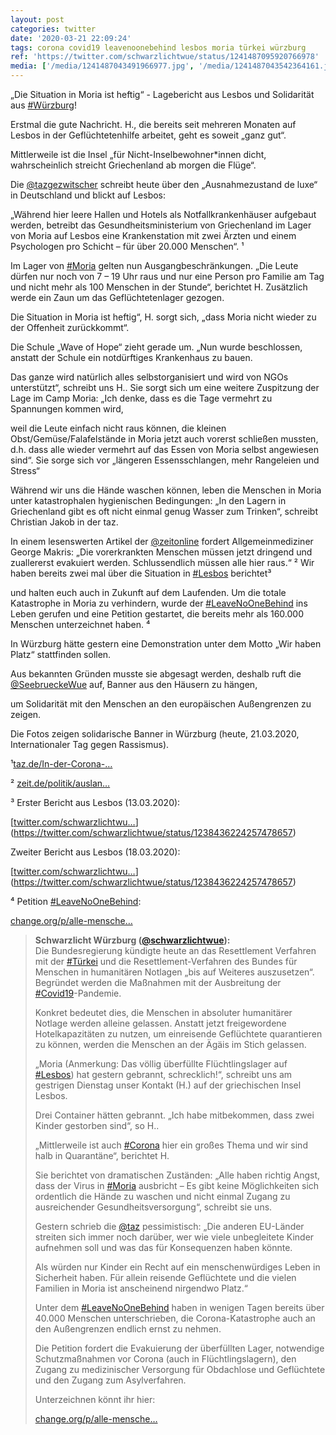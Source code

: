 ```yaml
---
layout: post
categories: twitter
date: '2020-03-21 22:09:24'
tags: corona covid19 leavenoonebehind lesbos moria türkei würzburg
ref: 'https://twitter.com/schwarzlichtwue/status/1241487095920766978'
media: ['/media/1241487043491966977.jpg', '/media/1241487043542364161.jpg', '/media/1241487043525566464.jpg']
---
```

„Die Situation in Moria ist heftig“ - Lagebericht aus Lesbos und Solidarität aus [#Würzburg](/t/würzburg)!



Erstmal die gute Nachricht. H., die bereits seit mehreren Monaten auf Lesbos in der Geflüchtetenhilfe arbeitet, geht es soweit „ganz gut“. 

Mittlerweile ist die Insel „für Nicht-Inselbewohner\*innen dicht, wahrscheinlich streicht Griechenland ab morgen die Flüge“.



Die [@tazgezwitscher](https://twitter.com/tazgezwitscher) schreibt heute über den „Ausnahmezustand de luxe“ in Deutschland und blickt auf Lesbos:

„Während hier leere Hallen und Hotels als Notfallkrankenhäuser aufgebaut werden, betreibt das Gesundheitsministerium von Griechenland im Lager von Moria auf Lesbos eine Krankenstation mit zwei Ärzten und einem Psychologen pro Schicht – für über 20.000 Menschen“. ¹

Im Lager von [#Moria](/t/moria) gelten nun Ausgangbeschränkungen. „Die Leute dürfen nur noch von 7 – 19 Uhr raus und nur eine Person pro Familie am Tag und nicht mehr als 100 Menschen in der Stunde“, berichtet H. Zusätzlich werde ein Zaun um das Geflüchtetenlager gezogen.

Die Situation in Moria ist heftig“, H. sorgt sich, „dass Moria nicht wieder zu der Offenheit zurückkommt“.



Die Schule „Wave of Hope“ zieht gerade um. „Nun wurde beschlossen, anstatt der Schule ein notdürftiges Krankenhaus zu bauen.

Das ganze wird natürlich alles selbstorganisiert und wird von NGOs unterstützt“, schreibt uns H.. Sie sorgt sich um eine weitere Zuspitzung der Lage im Camp Moria: „Ich denke, dass es die Tage vermehrt zu Spannungen kommen wird,

weil die Leute einfach nicht raus können, die kleinen Obst/Gemüse/Falafelstände in Moria jetzt auch vorerst schließen mussten, d.h. dass alle wieder vermehrt auf das Essen von Moria selbst angewiesen sind“. Sie sorge sich vor „längeren Essensschlangen, mehr Rangeleien und Stress“

Während wir uns die Hände waschen können, leben die Menschen in Moria unter katastrophalen hygienischen Bedingungen: „In den Lagern in Griechenland gibt es oft nicht einmal genug Wasser zum Trinken“, schreibt Christian Jakob in der taz.

In einem lesenswerten Artikel der [@zeitonline](https://twitter.com/zeitonline) fordert Allgemeinmediziner George Makris: „Die vorerkrankten Menschen müssen jetzt dringend und zuallererst evakuiert werden. Schlussendlich müssen alle hier raus.“ ² Wir haben bereits zwei mal über die Situation in [#Lesbos](/t/lesbos) berichtet³

und halten euch auch in Zukunft auf dem Laufenden. Um die totale Katastrophe in Moria zu verhindern, wurde der [#LeaveNoOneBehind](/t/leavenoonebehind) ins Leben gerufen und eine Petition gestartet, die bereits mehr als 160.000 Menschen unterzeichnet haben. ⁴

In Würzburg hätte gestern eine Demonstration unter dem Motto „Wir haben Platz“ stattfinden sollen. 

Aus bekannten Gründen musste sie abgesagt werden, deshalb ruft die [@SeebrueckeWue](https://twitter.com/SeebrueckeWue) auf, Banner aus den Häusern zu hängen,

um Solidarität mit den Menschen an den europäischen Außengrenzen zu zeigen. 



Die Fotos zeigen solidarische Banner in Würzburg (heute, 21.03.2020, Internationaler Tag gegen Rassismus).

¹[taz.de/In-der-Corona-…](https://taz.de/In-der-Corona-Krise/!5669240/)

² [zeit.de/politik/auslan…](https://www.zeit.de/politik/ausland/2020-03/corona-lesbos-fluechtlinge-moria-medizinische-versorgung)

³ Erster Bericht aus Lesbos (13.03.2020): 

[[twitter.com/schwarzlichtwu…](https://twitter.com/schwarzlichtwue/status/1240367494587650048)](https://twitter.com/schwarzlichtwue/status/1238436224257478657)

Zweiter Bericht aus Lesbos (18.03.2020):

[[twitter.com/schwarzlichtwu…](https://twitter.com/schwarzlichtwue/status/1240367494587650048)](https://twitter.com/schwarzlichtwue/status/1238436224257478657)



⁴ Petition [#LeaveNoOneBehind](/t/leavenoonebehind): 

[change.org/p/alle-mensche…](https://www.change.org/p/alle-menschen-leavenoonebehind-jetzt-die-corona-katastrophe-verhindern-auch-an-den-au%C3%9Fengrenzen)
> <b>Schwarzlicht Würzburg ([@schwarzlichtwue](https://twitter.com/schwarzlichtwue)):</b>  
>Die Bundesregierung kündigte heute an das Resettlement Verfahren mit der [#Türkei](/t/türkei) und die Resettlement-Verfahren des Bundes für Menschen in humanitären Notlagen „bis auf Weiteres auszusetzen“. Begründet werden die Maßnahmen mit der Ausbreitung der [#Covid19](/t/covid19)-Pandemie.  
>  
>Konkret bedeutet dies, die Menschen in absoluter humanitärer Notlage werden alleine gelassen. Anstatt jetzt freigewordene Hotelkapazitäten zu nutzen, um einreisende Geflüchtete quarantieren zu können, werden die Menschen an der Ägäis im Stich gelassen.  
>  
>„Moria (Anmerkung: Das völlig überfüllte Flüchtlingslager auf [#Lesbos](/t/lesbos)) hat gestern gebrannt, schrecklich!“, schreibt uns am gestrigen Dienstag unser Kontakt (H.) auf der griechischen Insel Lesbos.  
>  
>Drei Container hätten gebrannt. „Ich habe mitbekommen, dass zwei Kinder gestorben sind“, so H..  
>  
>  
>  
>„Mittlerweile ist auch [#Corona](/t/corona) hier ein großes Thema und wir sind halb in Quarantäne“, berichtet H.  
>  
>Sie berichtet von dramatischen Zuständen: „Alle haben richtig Angst, dass der Virus in [#Moria](/t/moria) ausbricht – Es gibt keine Möglichkeiten sich ordentlich die Hände zu waschen und nicht einmal Zugang zu ausreichender Gesundheitsversorgung“, schreibt sie uns.  
>  
>Gestern schrieb die [@taz](https://twitter.com/taz) pessimistisch: „Die anderen EU-Länder streiten sich immer noch darüber, wer wie viele unbegleitete Kinder aufnehmen soll und was das für Konsequenzen haben könnte.  
>  
>Als würden nur Kinder ein Recht auf ein menschenwürdiges Leben in Sicherheit haben. Für allein reisende Geflüchtete und die vielen Familien in Moria ist anscheinend nirgendwo Platz.“  
>  
>Unter dem [#LeaveNoOneBehind](/t/leavenoonebehind) haben in wenigen Tagen bereits über 40.000 Menschen unterschrieben, die Corona-Katastrophe auch an den Außengrenzen endlich ernst zu nehmen.  
>  
>Die Petition fordert die Evakuierung der überfüllten Lager, notwendige Schutzmaßnahmen vor Corona (auch in Flüchtlingslagern), den Zugang zu medizinischer Versorgung für Obdachlose und Geflüchtete und den Zugang zum Asylverfahren.  
>  
>Unterzeichnen könnt ihr hier:   
>  
>[change.org/p/alle-mensche…](https://www.change.org/p/alle-menschen-leavenoonebehind-jetzt-die-corona-katastrophe-verhindern-auch-an-den-au%C3%9Fengrenzen)  

